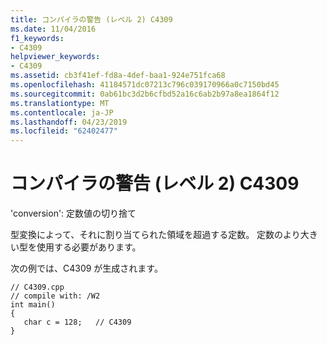```yaml
---
title: コンパイラの警告 (レベル 2) C4309
ms.date: 11/04/2016
f1_keywords:
- C4309
helpviewer_keywords:
- C4309
ms.assetid: cb3f41ef-fd8a-4def-baa1-924e751fca68
ms.openlocfilehash: 41184571dc07213c796c039170966a0c7150bd45
ms.sourcegitcommit: 0ab61bc3d2b6cfbd52a16c6ab2b97a8ea1864f12
ms.translationtype: MT
ms.contentlocale: ja-JP
ms.lasthandoff: 04/23/2019
ms.locfileid: "62402477"
---
```

# <a name="compiler-warning-level-2-c4309"></a>コンパイラの警告 (レベル 2) C4309

'conversion': 定数値の切り捨て

型変換によって、それに割り当てられた領域を超過する定数。 定数のより大きい型を使用する必要があります。

次の例では、C4309 が生成されます。

```
// C4309.cpp
// compile with: /W2
int main()
{
   char c = 128;   // C4309
}
```